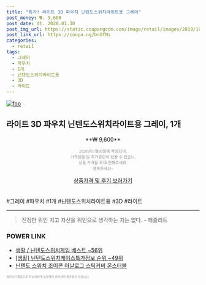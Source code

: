 ```yaml
--- 
title: "특가! 라이트 3D 파우치 닌텐도스위치라이트용 그레이" 
post_money: ₩. 9,600 
post_date: dt. 2020.01.30 
post_img_url: https://static.coupangcdn.com/image/retail/images/2019/10/25/17/7/a73099cd-0b26-490e-a3c2-408b0fef0887.jpg 
post_link_url: https://coupa.ng/bnGfNs 
categories: 
  - retail 
tags: 
  - 그레이 
  - 파우치 
  - 1개 
  - 닌텐도스위치라이트용 
  - 3D 
  - 라이트 
--- 
```

[![foo](https://static.coupangcdn.com/image/retail/images/2019/10/25/17/7/a73099cd-0b26-490e-a3c2-408b0fef0887.jpg)](https://coupa.ng/bnGfNs) 

## 라이트 3D 파우치 닌텐도스위치라이트용 그레이, 1개 
<p style="text-align: center;">**₩ 9,600**</p> 
<p style="text-align: center;"><span style="color: #898c8f; font-family: Georgia,Times,serif; font-size: 0.75em;">2020년01월30일에 작성되어, <br>가격변동 및 추가할인이 있을 수 있으니,<br> 상품 가격을 꼭!확인해주세요.<br>행복하세요~</span> 
</p>	 
<div markdown="0" style="text-align: center;"><a href="https://coupa.ng/bnGfNs" class="btn btn--success">상품가격 및 후기 보러가기</a></div> 
<br><br> 
  #그레이 #파우치 #1개 #닌텐도스위치라이트용 #3D #라이트 
<hr> 

> 진정한 위인 치고 자신을 위인으로 생각하는 자는 없다. - 해즐리트 


### POWER LINK

* <a href="https://blog.naver.com/santokki14/221784833223" target="_blank">생활 / 닌텐도스위치게임 베스트 ~56위</a>
* <a href="https://blog.naver.com/sakai111/221770967291" target="_blank"> [생활] 닌텐도스위치케이스특가정보 순위 ~49위</a>
* <a href="https://blog.naver.com/fasyy4321/221785456361" target="_blank">닌텐도 스위치 조이콘 아날로그 스틱커버 몬스터볼</a>

<span style="color: #898c8f; font-family: Georgia,Times,serif; font-size: 0.55em;">파트너스활동으로 작성자에게 일정액의 커미션이 제공될수 있습니다.</span> 
